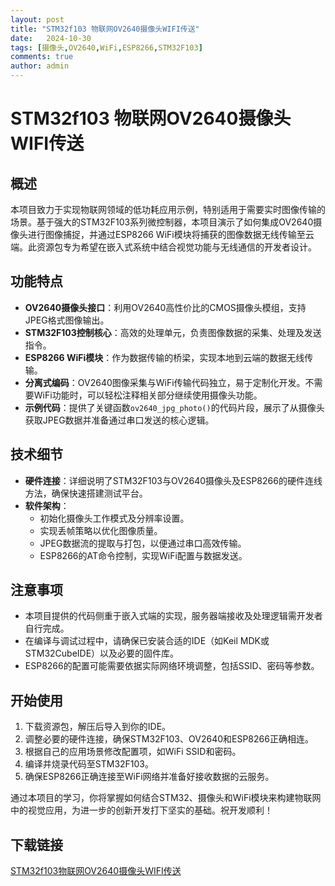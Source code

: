```yaml
---
layout: post
title: "STM32f103 物联网OV2640摄像头WIFI传送"
date:   2024-10-30
tags: [摄像头,OV2640,WiFi,ESP8266,STM32F103]
comments: true
author: admin
---
```

# STM32f103 物联网OV2640摄像头WIFI传送

## 概述

本项目致力于实现物联网领域的低功耗应用示例，特别适用于需要实时图像传输的场景。基于强大的STM32F103系列微控制器，本项目演示了如何集成OV2640摄像头进行图像捕捉，并通过ESP8266 WiFi模块将捕获的图像数据无线传输至云端。此资源包专为希望在嵌入式系统中结合视觉功能与无线通信的开发者设计。

## 功能特点

- **OV2640摄像头接口**：利用OV2640高性价比的CMOS摄像头模组，支持JPEG格式图像输出。
- **STM32F103控制核心**：高效的处理单元，负责图像数据的采集、处理及发送指令。
- **ESP8266 WiFi模块**：作为数据传输的桥梁，实现本地到云端的数据无线传输。
- **分离式编码**：OV2640图像采集与WiFi传输代码独立，易于定制化开发。不需要WiFi功能时，可以轻松注释相关部分继续使用摄像头功能。
- **示例代码**：提供了关键函数`ov2640_jpg_photo()`的代码片段，展示了从摄像头获取JPEG数据并准备通过串口发送的核心逻辑。

## 技术细节

- **硬件连接**：详细说明了STM32F103与OV2640摄像头及ESP8266的硬件连线方法，确保快速搭建测试平台。
- **软件架构**：
  - 初始化摄像头工作模式及分辨率设置。
  - 实现丢帧策略以优化图像质量。
  - JPEG数据流的提取与打包，以便通过串口高效传输。
  - ESP8266的AT命令控制，实现WiFi配置与数据发送。

## 注意事项

- 本项目提供的代码侧重于嵌入式端的实现，服务器端接收及处理逻辑需开发者自行完成。
- 在编译与调试过程中，请确保已安装合适的IDE（如Keil MDK或STM32CubeIDE）以及必要的固件库。
- ESP8266的配置可能需要依据实际网络环境调整，包括SSID、密码等参数。

## 开始使用

1. 下载资源包，解压后导入到你的IDE。
2. 调整必要的硬件连接，确保STM32F103、OV2640和ESP8266正确相连。
3. 根据自己的应用场景修改配置项，如WiFi SSID和密码。
4. 编译并烧录代码至STM32F103。
5. 确保ESP8266正确连接至WiFi网络并准备好接收数据的云服务。

通过本项目的学习，你将掌握如何结合STM32、摄像头和WiFi模块来构建物联网中的视觉应用，为进一步的创新开发打下坚实的基础。祝开发顺利！

## 下载链接

[STM32f103物联网OV2640摄像头WIFI传送](https://pan.quark.cn/s/ed80b2f56df0)